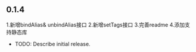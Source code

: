 ## 0.1.4

1.新增bindAlias& unbindAlias接口
2.新增setTags接口
3.完善readme
4.添加支持静态库

* TODO: Describe initial release.
